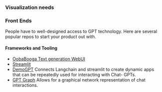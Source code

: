 ### Visualization needs

### Front Ends

People have to well-designed access to GPT technology. Here are several popular repos to start your product out with. 

#### Frameworks and Tooling

- [OobaBooga Text generation WebUI](https://github.com/oobabooga/text-generation-webui)
- [Streamlit](https://blog.streamlit.io/langchain-streamlit/)
- [DemoGPT](https://github.com/melih-unsal/DemoGPT) Connects Langchain and streamlit to create dynamic apps that can be repeatedly used for interacting with Chat- GPTs. 
- [GPT Graph](https://github.com/m-elbably/gpt-graph) Allows for a graphical network representation of chat interactions.
